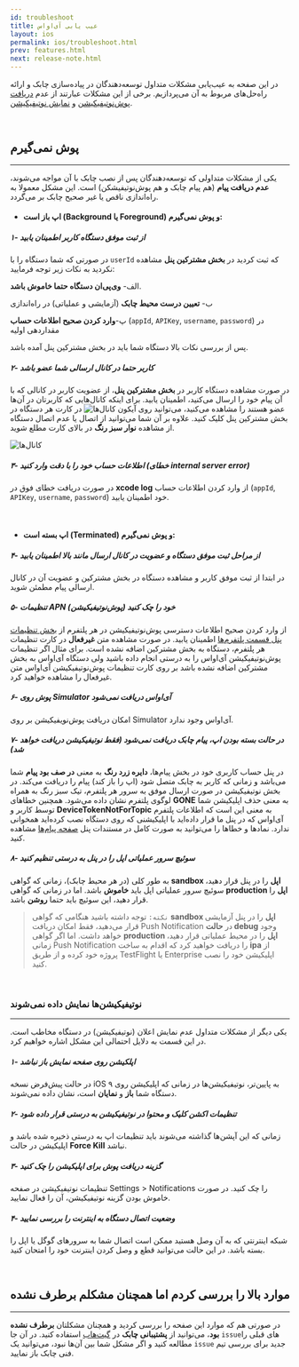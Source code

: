 ```yaml
---
id: troubleshoot
title: عیب یابی آی‌او‌اس
layout: ios
permalink: ios/troubleshoot.html
prev: features.html
next: release-note.html
---
```


در این صفحه به عیب‌یابی مشکلات متداول توسعه‌دهندگان در پیاده‌سازی چابک و ارائه راه‌‌حل‌های مربوط به آن می‌پردازیم. برخی از این مشکلات عبارتند از عدم [دریافت پوش‌نوتیفیکیشن](/ios/troubleshoot.html#پوش-نمیگیرم) و [نمایش نوتیفیکیشن](/ios/troubleshoot.html#نوتیفیکیشنها-نمایش-داده-نمیشوند).

<Br>

## پوش نمی‌گیرم
---

یکی از مشکلات متداولی که توسعه‌دهندگان پس از نصب چابک با آن مواجه می‌شوند،‌ **عدم دریافت پیام** (هم پیام چابک و هم پوش‌نوتیفیشکن) است. این مشکل معمولا به راه‌اندازی ناقص یا غیر صحیح چابک بر می‌گردد.

- #### اپ باز است (Background یا Foreground) و پوش نمی‌گیرم:

##### ۱- از ثبت موفق دستگاه کاربر اطمینان یابید

در صورتی که شما دستگاه را با `userId` که ثبت کردید در **بخش مشترکین پنل** مشاهده نکردید به نکات زیر توجه فرمایید:

الف- **وی‌پی‌ان دستگاه حتما خاموش باشد**.

ب- **تعیین درست محیط چابک** (آزمایشی و عملیاتی) در راه‌اندازی

پ-**وارد کردن صحیح اطلاعات حساب** (`appId`, `APIKey`, `username`, `password`) در مقداردهی اولیه


پس از بررسی نکات بالا دستگاه شما باید در بخش مشترکین پنل آمده باشد. 

##### ۲- کاربر حتما در کانال ارسالی شما عضو باشد

در صورت مشاهده دستگاه کاربر در **بخش مشترکین پنل**، از عضویت کاربر در کانالی که با آن پیام خود را ارسال می‌کنید، اطمینان یابید. برای اینکه کانال‌هایی که کاربرتان در آن‌ها عضو هستند را مشاهده می‌کنید، می‌توانید روی آیکون ![کانال‌ها](http://uupload.ir/files/24jn_channels.png) در کارت هر دستگاه در بخش مشترکین پنل کلیک کنید. علاوه بر آن شما می‌توانید از اتصال یا عدم اتصال دستگاه از مشاهده **نوار سبز رنگ** در بالای کارت مطلع شوید.


![کانال‌ها](http://uupload.ir/files/avly_test.png
)

##### ۳- اطلاعات حساب خود را با دقت وارد کنید (خطای internal server error)

در صورت دریافت خطای فوق در **xcode log** از وارد کردن اطلاعات حساب (`appId`, `APIKey`, `username`, `password`) خود اطمینان یابید.

<Br>

- #### اپ بسته است (Terminated) و پوش نمی‌گیرم:

##### ۴- از مراحل ثبت موفق دستگاه و عضویت در کانال ارسال مانند بالا اطمینان یابید

در ابتدا از ثبت موفق کاربر و مشاهده دستگاه در بخش مشترکین و عضویت آن در کانال ارسالی پیام مطمئن شوید.

##### ۵- تنظیمات APN (پوش‌نوتیفیکیشن) خود را چک کنید

از وارد کردن صحیح اطلاعات دسترسی پوش‌نوتیفیکیشن در هر پلتفرم از [بخش تنظیمات پنل قسمت پلتفرم‌ها](https://doc.chabokpush.com/panel/settings.html#%D9%BE%D9%84%D8%AA%D9%81%D8%B1%D9%85%D9%87%D8%A7) اطمینان یابید.
در صورت مشاهده متن **غیرفعال** در کارت تنظیمات هر پلتفرم، دستگاه به بخش مشترکین اضافه نشده است. برای مثال اگر تنظیمات پوش‌نوتیفیکیشن آی‌اواس را به درستی انجام داده باشید ولی دستگاه آی‌اواس به بخش مشترکین اضافه نشده باشد بر روی کارت تنظیمات پوش‌نوتیفیکیشن آی‌اواس متن غیرفعال را مشاهده خواهید کرد.

##### ۶- پوش‌ روی Simulator آی‌او‌اس دریافت نمی‌شود 

امکان دریافت پوش‌نویفیکیشن بر روی Simulator آی‌او‌اس وجود ندارد.

##### ۷- در حالت بسته بودن اپ، پیام چابک دریافت نمی‌شود (فقط نوتیفیکیشن دریافت خواهد شد)

در پنل حساب کاربری خود در بخش پیام‌ها، **دایره زرد رنگ** به معنی **در صف بود پیام** شما می‌باشد و زمانی که کاربر به چابک متصل شود (اپ را باز کند) پیام را دریافت می‌کند. در بخش نوتیفیکیشن در صورت ارسال موفق به سرور هر پلتفرم، تیک سبز رنگ به همراه لوگوی پلتفرم نشان داده می‌شود. همچنین خطاهای **GONE** به معنی حذف اپلیکیشن شما توسط کاربر و **DeviceTokenNotForTopic** به معنی این است که اطلاعات پلتفرم آی‌او‌اس که در پنل ما قرار داده‌اید با اپلیکیشنی که روی دستگاه نصب کرده‌اید همخوانی ندارد. نمادها و خطاها را می‌توانید به صورت کامل در مستندات پنل [صفحه پیام‌ها](https://doc.chabokpush.com/panel/inbox.html#نمادها) مشاهده کنید.

##### ۸- سوئیچ سرور عملیاتی اپل را در پنل به درستی تنظیم کنید

به طور کلی (در هر محیط چابک)، زمانی که گواهی **sandbox اپل** را در پنل قرار دهید، سوئیچ سرور عملیاتی اپل باید **خاموش** باشد. اما در زمانی که گواهی **production اپل** را قرار دهید، این سوئیچ باید حتما **روشن** باشد.

> `نکته:‍` توجه داشته باشید هنگامی که گواهی **sandbox اپل** را در پنل آزمایشی قرار می‌دهید، فقط امکان دریافت Push Notification در **حالت debug** وجود خواهد داشت. اما اگر گواهی **production اپل** را در محیط عملیاتی قرار دهید، زمانی Push Notification را دریافت خواهید کرد که اقدام به ساخت **ipa** از پروژه خود کرده و از طریق TestFlight یا Enterprise اپلیکیشن خود را نصب کنید.

<Br>

### نوتیفیکیشن‌ها نمایش داده نمی‌شوند
---

یکی دیگر از مشکلات متداول عدم نمایش اعلان (نوتیفیکیشن) در دستگاه مخاطب است. در این قسمت به دلایل احتمالی این مشکل اشاره‌ خواهیم کرد.

##### ۱- اپلکیشن روی صفحه نمایش باز نباشد

در حالت پیش‌فرض نسخه iOS ۹ به پایین‌تر، نوتیفیکیشن‌ها در زمانی که اپلیکیشن روی دستگاه شما **باز** و **نمایان** است، نشان داده نمی‌شوند.


##### ۲- تنظیمات اکشن کلیک و محتوا در نوتیفیکیشن به درستی قرار داده‌ شود

زمانی که این آپشن‌ها گذاشته می‌شوند باید تنظیمات اپ به‌ درستی ذخیره شده باشد و اپلیکیشن در حالت **Force Kill** نباشد.


##### ۳- گزینه دریافت پوش برای اپلیکیشن را چک کنید

تنظیمات نوتیفیکیشن در صفحه Settings > Notifications را چک کنید. در صورت خاموش بودن گزینه نوتیفیکیشن، آن را فعال نمایید.


##### ۴- وضعیت اتصال دستگاه به اینترنت را بررسی نمایید

  شبکه اینترنتی که به آن وصل هستید ممکن است اتصال شما به سرورهای گوگل یا اپل را بسته باشد. در این حالت می‌توانید قطع و وصل کردن اینترنت خود را امتحان کنید.

<Br>

## موارد بالا را بررسی کردم اما همچنان مشکلم برطرف نشده
---

در صورتی هم که موارد این صفحه را بررسی کردید و همچنان مشکلتان **برطرف نشده بود**، می‌توانید از **پشتیبانی چابک** در [گیت‌هاب](https://github.com/chabokpush/chabok-client-ios/issues) استفاده کنید. در آن جا `issue`های قبلی را مطالعه کنید و اگر مشکل شما بین آن‌ها نبود، می‌توانید یک `issue` جدید برای بررسی تیم فنی چابک باز نمایید.
 
